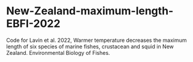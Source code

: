 # New-Zealand-maximum-length-EBFI-2022
Code for Lavin et al. 2022, Warmer temperature decreases the maximum length of six species of marine fishes, crustacean and squid in New Zealand. Environmental Biology of Fishes. 
